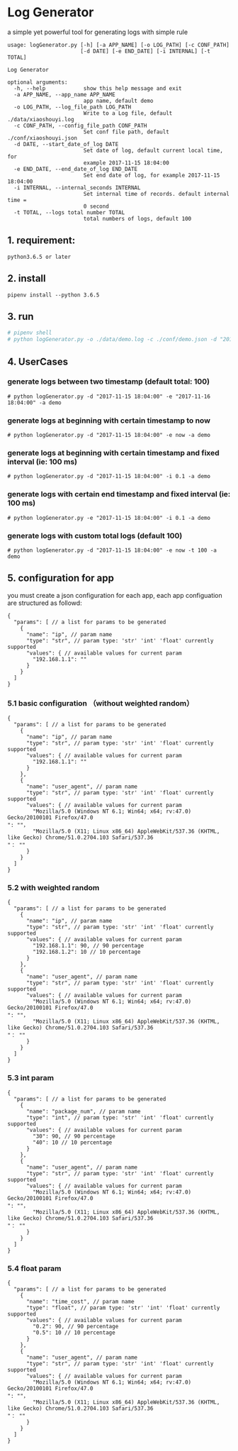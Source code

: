 # Log Generator

a simple yet powerful tool for generating logs with simple rule

```
usage: logGenerator.py [-h] [-a APP_NAME] [-o LOG_PATH] [-c CONF_PATH]
                       [-d DATE] [-e END_DATE] [-i INTERNAL] [-t TOTAL]

Log Generator

optional arguments:
  -h, --help            show this help message and exit
  -a APP_NAME, --app_name APP_NAME
                        app name, default demo
  -o LOG_PATH, --log_file_path LOG_PATH
                        Write to a Log file, default ./data/xiaoshouyi.log
  -c CONF_PATH, --config_file_path CONF_PATH
                        Set conf file path, default ./conf/xiaoshouyi.json
  -d DATE, --start_date_of_log DATE
                        Set date of log, default current local time, for
                        example 2017-11-15 18:04:00
  -e END_DATE, --end_date_of_log END_DATE
                        Set end date of log, for example 2017-11-15 18:04:00
  -i INTERNAL, --internal_seconds INTERNAL
                        Set internal time of records. default internal time =
                        0 second
  -t TOTAL, --logs total number TOTAL
                        total numbers of logs, default 100

```

## 1. requirement:
```
python3.6.5 or later
```

## 2. install
```
pipenv install --python 3.6.5
```

## 3. run
```bash
# pipenv shell
# python logGenerator.py -o ./data/demo.log -c ./conf/demo.json -d "2017-11-15 18:04:00" -i 0.1 -a demo
```

## 4. UserCases
### generate logs between two timestamp (default total: 100)
```
# python logGenerator.py -d "2017-11-15 18:04:00" -e "2017-11-16 18:04:00" -a demo
```

### generate logs at beginning with certain timestamp to now
```
# python logGenerator.py -d "2017-11-15 18:04:00" -e now -a demo
```

### generate logs at beginning with certain timestamp and fixed interval (ie: 100 ms)
```
# python logGenerator.py -d "2017-11-15 18:04:00" -i 0.1 -a demo
```

### generate logs with certain end timestamp and fixed interval (ie: 100 ms)
```
# python logGenerator.py -e "2017-11-15 18:04:00" -i 0.1 -a demo
```

### generate logs with custom total logs (default 100)
```
# python logGenerator.py -d "2017-11-15 18:04:00" -e now -t 100 -a demo
```

## 5. configuration for app
you must create a json configuration for each app, each app configuation are structured as followd:
```
{
  "params": [ // a list for params to be generated
    {
      "name": "ip", // param name
      "type": "str", // param type: 'str' 'int' 'float' currently supported
      "values": { // available values for current param
        "192.168.1.1": ""
      }
    }
  ]
}
```

### 5.1 basic configuration （without weighted random）
```
{
  "params": [ // a list for params to be generated
    {
      "name": "ip", // param name
      "type": "str", // param type: 'str' 'int' 'float' currently supported
      "values": { // available values for current param
        "192.168.1.1": ""
      }
    },
    {
      "name": "user_agent", // param name
      "type": "str", // param type: 'str' 'int' 'float' currently supported
      "values": { // available values for current param
        "Mozilla/5.0 (Windows NT 6.1; Win64; x64; rv:47.0) Gecko/20100101 Firefox/47.0
": ""，
        "Mozilla/5.0 (X11; Linux x86_64) AppleWebKit/537.36 (KHTML, like Gecko) Chrome/51.0.2704.103 Safari/537.36
"： ""
      }
    }
  ]
}
```

### 5.2 with weighted random
```
{
  "params": [ // a list for params to be generated
    {
      "name": "ip", // param name
      "type": "str", // param type: 'str' 'int' 'float' currently supported
      "values": { // available values for current param
        "192.168.1.1": 90, // 90 percentage
        "192.168.1.2": 10 // 10 percentage
      }
    },
    {
      "name": "user_agent", // param name
      "type": "str", // param type: 'str' 'int' 'float' currently supported
      "values": { // available values for current param
        "Mozilla/5.0 (Windows NT 6.1; Win64; x64; rv:47.0) Gecko/20100101 Firefox/47.0
": ""，
        "Mozilla/5.0 (X11; Linux x86_64) AppleWebKit/537.36 (KHTML, like Gecko) Chrome/51.0.2704.103 Safari/537.36
"： ""
      }
    }
  ]
}
```

### 5.3 int param
```
{
  "params": [ // a list for params to be generated
    {
      "name": "package_num", // param name
      "type": "int", // param type: 'str' 'int' 'float' currently supported
      "values": { // available values for current param
        "30": 90, // 90 percentage
        "40": 10 // 10 percentage
      }
    },
    {
      "name": "user_agent", // param name
      "type": "str", // param type: 'str' 'int' 'float' currently supported
      "values": { // available values for current param
        "Mozilla/5.0 (Windows NT 6.1; Win64; x64; rv:47.0) Gecko/20100101 Firefox/47.0
": ""，
        "Mozilla/5.0 (X11; Linux x86_64) AppleWebKit/537.36 (KHTML, like Gecko) Chrome/51.0.2704.103 Safari/537.36
"： ""
      }
    }
  ]
}
```

### 5.4 float param
```
{
  "params": [ // a list for params to be generated
    {
      "name": "time_cost", // param name
      "type": "float", // param type: 'str' 'int' 'float' currently supported
      "values": { // available values for current param
        "0.2": 90, // 90 percentage
        "0.5": 10 // 10 percentage
      }
    },
    {
      "name": "user_agent", // param name
      "type": "str", // param type: 'str' 'int' 'float' currently supported
      "values": { // available values for current param
        "Mozilla/5.0 (Windows NT 6.1; Win64; x64; rv:47.0) Gecko/20100101 Firefox/47.0
": ""，
        "Mozilla/5.0 (X11; Linux x86_64) AppleWebKit/537.36 (KHTML, like Gecko) Chrome/51.0.2704.103 Safari/537.36
"： ""
      }
    }
  ]
}
```